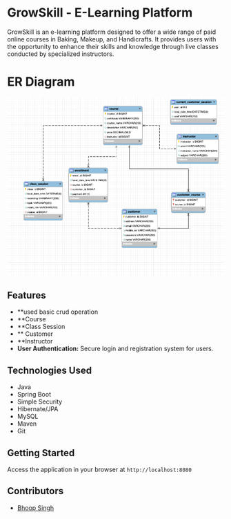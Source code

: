 # GrowSkill - E-Learning Platform

GrowSkill is an e-learning platform designed to offer a wide range of paid online courses in Baking, Makeup, and Handicrafts. It provides users with the opportunity to enhance their skills and knowledge through live classes conducted by specialized instructors.
# ER Diagram
<img src="growSkilldb.png">

## Features
- **used basic crud operation
- **Course
- **Class Session
- ** Customer
- **Instructor
- **User Authentication:** Secure login and registration system for users.

## Technologies Used
- Java
- Spring Boot
- Simple Security
- Hibernate/JPA
- MySQL
- Maven
- Git 

## Getting Started
Access the application in your browser at `http://localhost:8080`

## Contributors
- [Bhoop Singh](https://github.com/bhupirao)
